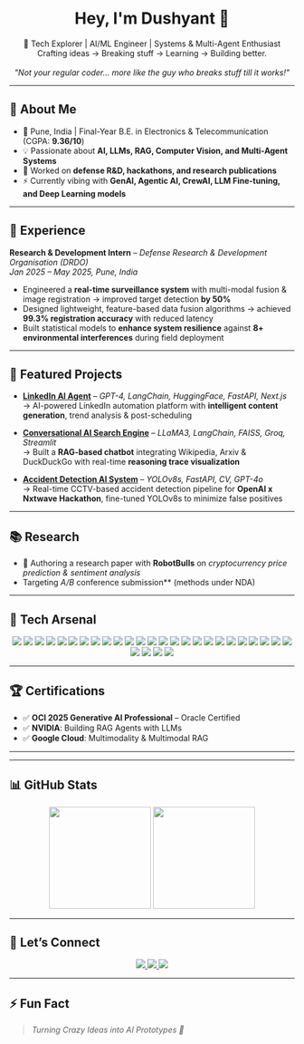 <h1 align="center">Hey, I'm Dushyant 👋</h1>

<p align="center">
  🚀 Tech Explorer | AI/ML Engineer | Systems & Multi-Agent Enthusiast <br>
  Crafting ideas → Breaking stuff → Learning → Building better. <br><br>
  <i>"Not your regular coder... more like the guy who breaks stuff till it works!"</i>
</p>

---

## 🎯 About Me  
- 📍 Pune, India | Final-Year B.E. in Electronics & Telecommunication (CGPA: **9.36/10**)  
- 💡 Passionate about **AI, LLMs, RAG, Computer Vision, and Multi-Agent Systems**  
- 🔬 Worked on **defense R&D, hackathons, and research publications**  
- ⚡ Currently vibing with **GenAI, Agentic AI, CrewAI, LLM Fine-tuning, and Deep Learning models**  

---

## 💼 Experience  

**Research & Development Intern** – *Defense Research & Development Organisation (DRDO)*  
*Jan 2025 – May 2025, Pune, India*  
- Engineered a **real-time surveillance system** with multi-modal fusion & image registration → improved target detection **by 50%**  
- Designed lightweight, feature-based data fusion algorithms → achieved **99.3% registration accuracy** with reduced latency  
- Built statistical models to **enhance system resilience** against **8+ environmental interferences** during field deployment  

---

## 🧩 Featured Projects  

- **[LinkedIn AI Agent](https://github.com/dushyant958/linkedin-ai-agent)** – *GPT-4, LangChain, HuggingFace, FastAPI, Next.js*  
  → AI-powered LinkedIn automation platform with **intelligent content generation**, trend analysis & post-scheduling  

- **[Conversational AI Search Engine](https://github.com/dushyant958/Simple-Agentic-Search-Engine-)** – *LLaMA3, LangChain, FAISS, Groq, Streamlit*  
  → Built a **RAG-based chatbot** integrating Wikipedia, Arxiv & DuckDuckGo with real-time **reasoning trace visualization**  

- **[Accident Detection AI System](https://github.com/SahilSohani27/accident-detection-ai)** – *YOLOv8s, FastAPI, CV, GPT-4o*  
  → Real-time CCTV-based accident detection pipeline for **OpenAI x Nxtwave Hackathon**, fine-tuned YOLOv8s to minimize false positives  

---

## 📚 Research  
- 📝 Authoring a research paper with **RobotBulls** on *cryptocurrency price prediction & sentiment analysis*  
- Targeting **A*/B* conference submission** (methods under NDA)  

---

## 🚀 Tech Arsenal  

<p align="center">
  <!-- Programming Languages -->
  <img src="https://img.shields.io/badge/Python-3776AB.svg?style=for-the-badge&logo=python&logoColor=white" />
  <img src="https://img.shields.io/badge/C++-00599C.svg?style=for-the-badge&logo=cplusplus&logoColor=white" />
  <img src="https://img.shields.io/badge/Java-007396.svg?style=for-the-badge&logo=java&logoColor=white" />
  <img src="https://img.shields.io/badge/JavaScript-F7DF1E.svg?style=for-the-badge&logo=javascript&logoColor=black" />
  <img src="https://img.shields.io/badge/TypeScript-3178C6.svg?style=for-the-badge&logo=typescript&logoColor=white" />

  <!-- Frameworks -->
  <img src="https://img.shields.io/badge/React-61DAFB.svg?style=for-the-badge&logo=react&logoColor=black" />
  <img src="https://img.shields.io/badge/Next.js-000000.svg?style=for-the-badge&logo=nextdotjs&logoColor=white" />
  <img src="https://img.shields.io/badge/Node.js-339933.svg?style=for-the-badge&logo=nodedotjs&logoColor=white" />
  <img src="https://img.shields.io/badge/Express.js-000000.svg?style=for-the-badge&logo=express&logoColor=white" />
  <img src="https://img.shields.io/badge/FastAPI-009688.svg?style=for-the-badge&logo=fastapi&logoColor=white" />
  <img src="https://img.shields.io/badge/Tailwind_CSS-38B2AC.svg?style=for-the-badge&logo=tailwind-css&logoColor=white" />

  <!-- Databases & Cloud -->
  <img src="https://img.shields.io/badge/MySQL-4479A1.svg?style=for-the-badge&logo=mysql&logoColor=white" />
  <img src="https://img.shields.io/badge/PostgreSQL-336791.svg?style=for-the-badge&logo=postgresql&logoColor=white" />
  <img src="https://img.shields.io/badge/MongoDB-47A248.svg?style=for-the-badge&logo=mongodb&logoColor=white" />
  <img src="https://img.shields.io/badge/Firebase-FFCA28.svg?style=for-the-badge&logo=firebase&logoColor=black" />
  <img src="https://img.shields.io/badge/GCP-4285F4.svg?style=for-the-badge&logo=googlecloud&logoColor=white" />
  <img src="https://img.shields.io/badge/AWS-232F3E.svg?style=for-the-badge&logo=amazonaws&logoColor=white" />

  <!-- AI/ML -->
  <img src="https://img.shields.io/badge/TensorFlow-FF6F00.svg?style=for-the-badge&logo=tensorflow&logoColor=white" />
  <img src="https://img.shields.io/badge/PyTorch-EE4C2C.svg?style=for-the-badge&logo=pytorch&logoColor=white" />
  <img src="https://img.shields.io/badge/HuggingFace-F7931E.svg?style=for-the-badge&logo=huggingface&logoColor=white" />
  <img src="https://img.shields.io/badge/LangChain-12100E.svg?style=for-the-badge&logo=chainlink&logoColor=white" />
  <img src="https://img.shields.io/badge/Scikit--Learn-F7931E.svg?style=for-the-badge&logo=scikitlearn&logoColor=white" />
  <img src="https://img.shields.io/badge/OpenAI-412991.svg?style=for-the-badge&logo=openai&logoColor=white" />

  <!-- Tools -->
  <img src="https://img.shields.io/badge/Git-F05032.svg?style=for-the-badge&logo=git&logoColor=white" />
  <img src="https://img.shields.io/badge/GitHub-181717.svg?style=for-the-badge&logo=github&logoColor=white" />
  <img src="https://img.shields.io/badge/Docker-2496ED.svg?style=for-the-badge&logo=docker&logoColor=white" />
  <img src="https://img.shields.io/badge/Kubernetes-326CE5.svg?style=for-the-badge&logo=kubernetes&logoColor=white" />
  <img src="https://img.shields.io/badge/Linux-FCC624.svg?style=for-the-badge&logo=linux&logoColor=black" />
  <img src="https://img.shields.io/badge/VS_Code-007ACC.svg?style=for-the-badge&logo=visualstudiocode&logoColor=white" />
</p> 

---

## 🏆 Certifications  
- ✅ **OCI 2025 Generative AI Professional** – Oracle Certified  
- ✅ **NVIDIA**: Building RAG Agents with LLMs  
- ✅ **Google Cloud**: Multimodality & Multimodal RAG  

---

 

---

## 📊 GitHub Stats  

<p align="center">
  <img src="https://github-readme-stats.vercel.app/api?username=dushyant958&show_icons=true&theme=tokyonight&hide_border=true&count_private=true" height="180em" />
  <img src="https://streak-stats.demolab.com?user=dushyant958&theme=tokyonight&hide_border=true" height="180em" />
</p>



---

## 🤝 Let’s Connect  

<p align="center">
  <a href="https://linkedin.com/in/dushyant-atalkar-50281028a">
    <img src="https://img.shields.io/badge/-LinkedIn-blue?style=for-the-badge&logo=linkedin">
  </a>
  <a href="mailto:dushyantatalkar415@gmail.com">
    <img src="https://img.shields.io/badge/-Gmail-red?style=for-the-badge&logo=gmail&logoColor=white">
  </a>
  <a href="https://github.com/dushyant958">
    <img src="https://img.shields.io/badge/-GitHub-181717?style=for-the-badge&logo=github&logoColor=white">
  </a>
</p>

---

## ⚡ Fun Fact  
> *Turning Crazy Ideas into AI Prototypes 🚀*  
